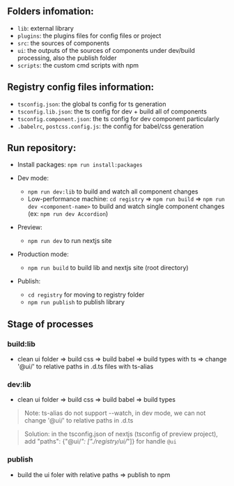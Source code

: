 ## Folders infomation:
- `lib`: external library
- `plugins`: the plugins files for config files or project
- `src`: the sources of components
- `ui`: the outputs of the sources of components under dev/build processing, also the publish folder
- `scripts`: the custom cmd scripts with npm

## Registry config files information:
- `tsconfig.json`: the global ts config for ts generation
- `tsconfig.lib.json`: the ts config for dev + build all of components
- `tsconfig.component.json`: the ts config for dev component particularly
- `.babelrc`, `postcss.config.js`: the config for babel/css generation 



## Run repository:
- Install packages: `npm run install:packages`

- Dev mode: 
  - `npm run dev:lib` to build and watch all component changes
  - Low-performance machine: `cd registry` => `npm run build` => `npm run dev <component-name>`  to build and watch single component changes (ex: `npm run dev Accordion`)

- Preview:
  - `npm run dev` to run nextjs site

- Production mode:
  - `npm run build` to build lib and nextjs site (root directory)

- Publish:
  - `cd registry` for moving to registry folder
  - `npm run publish` to publish library

## Stage of processes

### build:lib

- clean ui folder => build css => build babel => build types with ts => change '@ui/' to relative paths in .d.ts files with ts-alias 

### dev:lib

- clean ui folder => build css => build babel => build types

 >Note: ts-alias do not support --watch, in dev mode, we can not change '@ui/' to relative paths in .d.ts

 >Solution: in the tsconfig.json of nextjs (tsconfig of preview project), add  "paths": {"@ui/*": ["./registry/ui/*"]} for handle `@ui`

### publish 

- build the ui foler with relative paths => publish to npm